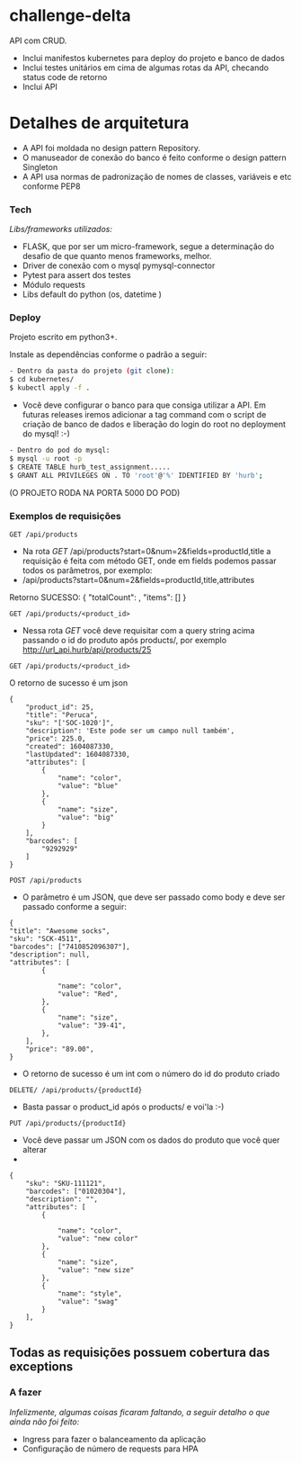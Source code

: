 # challenge-delta

API com CRUD.

  - Inclui manifestos kubernetes para deploy do projeto e banco de dados
  - Inclui testes unitários em cima de algumas rotas da API, checando status code de retorno
  - Inclui API

# Detalhes de arquitetura

  - A API foi moldada no design pattern Repository.
  - O manuseador de conexão do banco é feito conforme o design pattern Singleton
  - A API usa normas de padronização de nomes de classes, variáveis e etc conforme PEP8

### Tech
 *Libs/frameworks utilizados:*
  - FLASK, que por ser um micro-framework, segue a determinação do desafio de que quanto menos frameworks, melhor. 
  - Driver de conexão com o mysql pymysql-connector
  - Pytest para assert dos testes
  - Módulo requests
  - Libs default do python (os, datetime )

### Deploy
Projeto escrito em python3+.

Instale as dependências conforme o padrão a seguir:

```sh
- Dentro da pasta do projeto (git clone):
$ cd kubernetes/
$ kubectl apply -f .
```
- Você deve configurar o banco para que consiga utilizar a API. Em futuras releases iremos adicionar a tag command com o script de criação de banco de dados e liberação do login do root no deployment do mysql! :-)
```sh
- Dentro do pod do mysql:
$ mysql -u root -p
$ CREATE TABLE hurb_test_assignment.....
$ GRANT ALL PRIVILEGES ON . TO 'root'@'%' IDENTIFIED BY 'hurb';
```

(O PROJETO RODA NA PORTA 5000 DO POD)
### Exemplos de requisições
```GET /api/products```
* Na rota *GET* /api/products?start=0&num=2&fields=productId,title a requisição é feita com método GET, onde em fields podemos passar todos os parâmetros, por exemplo:
* /api/products?start=0&num=2&fields=productId,title,attributes

Retorno SUCESSO:
{
"totalCount"​: <int>​,
"items"​: [​<product>​]
}

```GET /api/products/<product_id>```

* Nessa rota *GET* você deve requisitar com a query string acima passando o id do produto após products/, por exemplo http://url_api.hurb/api/products/25

```GET /api/products/<product_id>```

O retorno de sucesso é um json
```
{
    "product_id": 25,
    "title": "Peruca",
    "sku": "['SOC-1020']",
    "description": 'Este pode ser um campo null também',
    "price": 225.0,
    "created": 1604087330,
    "lastUpdated": 1604087330,
    "attributes": [
        {
            "name": "color",
            "value": "blue"
        },
        {
            "name": "size",
            "value": "big"
        }
    ],
    "barcodes": [
        "9292929"
    ]
}
```

```POST​ /api/products```

- O parâmetro é um JSON, que deve ser passado como body e deve ser passado conforme a seguir:
```
{
​"title": "Awesome socks"​,
"sku"​: "SCK-4511"​,
"barcodes"​: [​"7410852096307"​],
​"description"​: null​,
​"attributes"​: [
        {
​
            "name"​: "color"​,
            "value"​: "Red"​,
        },
        {
​            "name": "size"​,
            "value"​: "39-41"​,
        },
    ],
    ​"price"​: "89.00"​,
}
```
- O retorno de sucesso é um int com o número do id do produto criado

```DELETE​/ /api/products/{productId}```

- Basta passar o product_id após o products/ e voi'la :-)

```PUT /api/products/{productId}```
- Você deve passar um JSON com os dados do produto que você quer alterar
- 
```
{
	"sku": "SKU-111121",
	"barcodes": ["01020304"],
	"description": "",
	"attributes": [
        {

            "name": "color",
            "value": "new color"
        },
        {
            "name": "size",
            "value": "new size"
        },
        {
            "name": "style",
            "value": "swag"
        }        
    ],
}
```

## Todas as requisições possuem cobertura das exceptions

### A fazer
*Infelizmente, algumas coisas ficaram faltando, a seguir detalho o que ainda não foi feito:*

- Ingress para fazer o balanceamento da aplicação
- Configuração de número de requests para HPA

